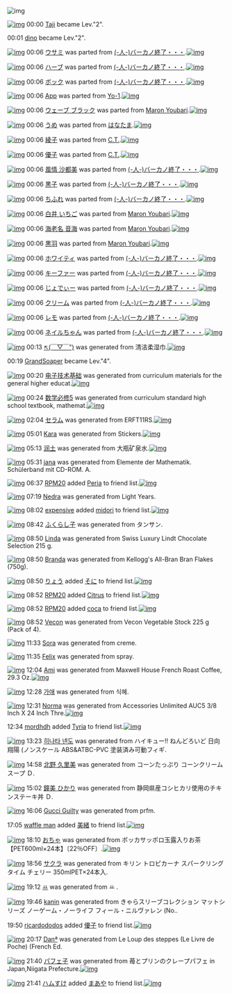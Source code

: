 ![img](http://gdrive-cdn.herokuapp.com/537b65a5bc09f0000721dda7/512px-barcode.png)

[![img](http://www.deviantsart.com/2ud11d9.jpeg)](http://www.barcodekanojo.com/user/292166/Taji) 00:00 [Taji](http://www.barcodekanojo.com/user/292166/Taji) became Lev."2".

00:01 [dino](http://www.barcodekanojo.com/user/426990/dino) became Lev."2".

[![img](http://www.deviantsart.com/cl0qvc.png)](http://www.barcodekanojo.com/kanojo/3139429/%E3%82%A6%E3%82%B5%E3%83%9F) 00:06 [ウサミ](http://www.barcodekanojo.com/kanojo/3139429/%E3%82%A6%E3%82%B5%E3%83%9F) was parted from [(-人-)バーカノ終了・・・](http://www.barcodekanojo.com/kanojo/3139429/%E3%82%A6%E3%82%B5%E3%83%9F).[![img](http://www.deviantsart.com/2670003.jpeg)](http://www.barcodekanojo.com/user/214696/%28-%E4%BA%BA-%29%E3%83%90%E3%83%BC%E3%82%AB%E3%83%8E%E7%B5%82%E4%BA%86%E3%83%BB%E3%83%BB%E3%83%BB) 

[![img](http://www.deviantsart.com/3dlnpa2.png)](http://www.barcodekanojo.com/kanojo/3118287/%E3%83%8F%E3%83%BC%E3%83%96) 00:06 [ハーブ](http://www.barcodekanojo.com/kanojo/3118287/%E3%83%8F%E3%83%BC%E3%83%96) was parted from [(-人-)バーカノ終了・・・](http://www.barcodekanojo.com/kanojo/3118287/%E3%83%8F%E3%83%BC%E3%83%96).[![img](http://www.deviantsart.com/2670003.jpeg)](http://www.barcodekanojo.com/user/214696/%28-%E4%BA%BA-%29%E3%83%90%E3%83%BC%E3%82%AB%E3%83%8E%E7%B5%82%E4%BA%86%E3%83%BB%E3%83%BB%E3%83%BB) 

[![img](http://www.deviantsart.com/2pcv1q0.png)](http://www.barcodekanojo.com/kanojo/3162262/%E3%83%9C%E3%83%83%E3%82%AF) 00:06 [ボック](http://www.barcodekanojo.com/kanojo/3162262/%E3%83%9C%E3%83%83%E3%82%AF) was parted from [(-人-)バーカノ終了・・・](http://www.barcodekanojo.com/kanojo/3162262/%E3%83%9C%E3%83%83%E3%82%AF).[![img](http://www.deviantsart.com/2670003.jpeg)](http://www.barcodekanojo.com/user/214696/%28-%E4%BA%BA-%29%E3%83%90%E3%83%BC%E3%82%AB%E3%83%8E%E7%B5%82%E4%BA%86%E3%83%BB%E3%83%BB%E3%83%BB) 

[![img](http://www.deviantsart.com/3tm5h54.png)](http://www.barcodekanojo.com/kanojo/3191415/App) 00:06 [App](http://www.barcodekanojo.com/kanojo/3191415/App) was parted from [Yo-1](http://www.barcodekanojo.com/kanojo/3191415/App).[![img](http://www.deviantsart.com/23q3t7f.png)](http://www.barcodekanojo.com/user/212916/Yo-1) 

[![img](http://www.deviantsart.com/3gcv7qv.png)](http://www.barcodekanojo.com/kanojo/529299/%E3%82%A6%E3%82%A7%E3%83%BC%E3%83%96%20%E3%83%96%E3%83%A9%E3%83%83%E3%82%AF) 00:06 [ウェーブ ブラック](http://www.barcodekanojo.com/kanojo/529299/%E3%82%A6%E3%82%A7%E3%83%BC%E3%83%96%20%E3%83%96%E3%83%A9%E3%83%83%E3%82%AF) was parted from [Maron Youbari](http://www.barcodekanojo.com/kanojo/529299/%E3%82%A6%E3%82%A7%E3%83%BC%E3%83%96%20%E3%83%96%E3%83%A9%E3%83%83%E3%82%AF).[![img](http://www.deviantsart.com/1vr32eu.jpeg)](http://www.barcodekanojo.com/user/212228/Maron%20Youbari) 

[![img](http://www.deviantsart.com/3mce7en.png)](http://www.barcodekanojo.com/kanojo/3189868/%E3%81%86%E3%82%81) 00:06 [うめ](http://www.barcodekanojo.com/kanojo/3189868/%E3%81%86%E3%82%81) was parted from [はなたま](http://www.barcodekanojo.com/kanojo/3189868/%E3%81%86%E3%82%81).[![img](http://www.deviantsart.com/38i0mgo.jpeg)](http://www.barcodekanojo.com/user/201320/%E3%81%AF%E3%81%AA%E3%81%9F%E3%81%BE) 

[![img](http://www.deviantsart.com/22u1ddl.png)](http://www.barcodekanojo.com/kanojo/2929167/%E7%B6%BE%E5%AD%90) 00:06 [綾子](http://www.barcodekanojo.com/kanojo/2929167/%E7%B6%BE%E5%AD%90) was parted from [C.T.](http://www.barcodekanojo.com/kanojo/2929167/%E7%B6%BE%E5%AD%90).[![img](http://www.deviantsart.com/fhrc6a.jpeg)](http://www.barcodekanojo.com/user/272165/C.T.) 

[![img](http://www.deviantsart.com/3tf60dc.png)](http://www.barcodekanojo.com/kanojo/2925699/%E5%84%AA%E5%AD%90) 00:06 [優子](http://www.barcodekanojo.com/kanojo/2925699/%E5%84%AA%E5%AD%90) was parted from [C.T.](http://www.barcodekanojo.com/kanojo/2925699/%E5%84%AA%E5%AD%90).[![img](http://www.deviantsart.com/fhrc6a.jpeg)](http://www.barcodekanojo.com/user/272165/C.T.) 

[![img](http://www.deviantsart.com/1fb22ss.png)](http://www.barcodekanojo.com/kanojo/543452/%E9%A2%A8%E6%83%85%20%E6%B2%99%E9%83%BD%E7%BE%8E) 00:06 [風情 沙都美](http://www.barcodekanojo.com/kanojo/543452/%E9%A2%A8%E6%83%85%20%E6%B2%99%E9%83%BD%E7%BE%8E) was parted from [(-人-)バーカノ終了・・・](http://www.barcodekanojo.com/kanojo/543452/%E9%A2%A8%E6%83%85%20%E6%B2%99%E9%83%BD%E7%BE%8E).[![img](http://www.deviantsart.com/2670003.jpeg)](http://www.barcodekanojo.com/user/214696/%28-%E4%BA%BA-%29%E3%83%90%E3%83%BC%E3%82%AB%E3%83%8E%E7%B5%82%E4%BA%86%E3%83%BB%E3%83%BB%E3%83%BB) 

[![img](http://www.deviantsart.com/1marln7.png)](http://www.barcodekanojo.com/kanojo/2901/%E9%BB%92%E5%AD%90) 00:06 [黒子](http://www.barcodekanojo.com/kanojo/2901/%E9%BB%92%E5%AD%90) was parted from [(-人-)バーカノ終了・・・](http://www.barcodekanojo.com/kanojo/2901/%E9%BB%92%E5%AD%90).[![img](http://www.deviantsart.com/2670003.jpeg)](http://www.barcodekanojo.com/user/214696/%28-%E4%BA%BA-%29%E3%83%90%E3%83%BC%E3%82%AB%E3%83%8E%E7%B5%82%E4%BA%86%E3%83%BB%E3%83%BB%E3%83%BB) 

[![img](http://www.deviantsart.com/3cu0k7r.png)](http://www.barcodekanojo.com/kanojo/5164/%E3%81%A1%E3%81%B5%E3%82%8C) 00:06 [ちふれ](http://www.barcodekanojo.com/kanojo/5164/%E3%81%A1%E3%81%B5%E3%82%8C) was parted from [(-人-)バーカノ終了・・・](http://www.barcodekanojo.com/kanojo/5164/%E3%81%A1%E3%81%B5%E3%82%8C).[![img](http://www.deviantsart.com/2670003.jpeg)](http://www.barcodekanojo.com/user/214696/%28-%E4%BA%BA-%29%E3%83%90%E3%83%BC%E3%82%AB%E3%83%8E%E7%B5%82%E4%BA%86%E3%83%BB%E3%83%BB%E3%83%BB) 

[![img](http://www.deviantsart.com/n0t8qi.png)](http://www.barcodekanojo.com/kanojo/1749235/%E7%99%BD%E4%BA%95%20%E3%81%84%E3%81%A1%E3%81%94) 00:06 [白井 いちご](http://www.barcodekanojo.com/kanojo/1749235/%E7%99%BD%E4%BA%95%20%E3%81%84%E3%81%A1%E3%81%94) was parted from [Maron Youbari](http://www.barcodekanojo.com/kanojo/1749235/%E7%99%BD%E4%BA%95%20%E3%81%84%E3%81%A1%E3%81%94).[![img](http://www.deviantsart.com/1vr32eu.jpeg)](http://www.barcodekanojo.com/user/212228/Maron%20Youbari) 

[![img](http://www.deviantsart.com/1pprpba.png)](http://www.barcodekanojo.com/kanojo/833599/%E6%B5%B7%E8%80%81%E5%90%8D%20%E9%9F%B3%E6%B5%B7) 00:06 [海老名 音海](http://www.barcodekanojo.com/kanojo/833599/%E6%B5%B7%E8%80%81%E5%90%8D%20%E9%9F%B3%E6%B5%B7) was parted from [Maron Youbari](http://www.barcodekanojo.com/kanojo/833599/%E6%B5%B7%E8%80%81%E5%90%8D%20%E9%9F%B3%E6%B5%B7).[![img](http://www.deviantsart.com/1vr32eu.jpeg)](http://www.barcodekanojo.com/user/212228/Maron%20Youbari) 

[![img](http://www.deviantsart.com/24vgfs7.png)](http://www.barcodekanojo.com/kanojo/546237/%E9%BB%92%E7%BE%BD) 00:06 [黒羽](http://www.barcodekanojo.com/kanojo/546237/%E9%BB%92%E7%BE%BD) was parted from [Maron Youbari](http://www.barcodekanojo.com/kanojo/546237/%E9%BB%92%E7%BE%BD).[![img](http://www.deviantsart.com/1vr32eu.jpeg)](http://www.barcodekanojo.com/user/212228/Maron%20Youbari) 

[![img](http://www.deviantsart.com/155r3cv.png)](http://www.barcodekanojo.com/kanojo/3149175/%E3%83%9B%E3%83%AF%E3%82%A4%E3%83%86%E3%82%A3) 00:06 [ホワイティ](http://www.barcodekanojo.com/kanojo/3149175/%E3%83%9B%E3%83%AF%E3%82%A4%E3%83%86%E3%82%A3) was parted from [(-人-)バーカノ終了・・・](http://www.barcodekanojo.com/kanojo/3149175/%E3%83%9B%E3%83%AF%E3%82%A4%E3%83%86%E3%82%A3).[![img](http://www.deviantsart.com/2670003.jpeg)](http://www.barcodekanojo.com/user/214696/%28-%E4%BA%BA-%29%E3%83%90%E3%83%BC%E3%82%AB%E3%83%8E%E7%B5%82%E4%BA%86%E3%83%BB%E3%83%BB%E3%83%BB) 

[![img](http://www.deviantsart.com/2m8veic.png)](http://www.barcodekanojo.com/kanojo/3162271/%E3%82%AD%E3%83%BC%E3%83%95%E3%82%A1%E3%83%BC) 00:06 [キーファー](http://www.barcodekanojo.com/kanojo/3162271/%E3%82%AD%E3%83%BC%E3%83%95%E3%82%A1%E3%83%BC) was parted from [(-人-)バーカノ終了・・・](http://www.barcodekanojo.com/kanojo/3162271/%E3%82%AD%E3%83%BC%E3%83%95%E3%82%A1%E3%83%BC).[![img](http://www.deviantsart.com/2670003.jpeg)](http://www.barcodekanojo.com/user/214696/%28-%E4%BA%BA-%29%E3%83%90%E3%83%BC%E3%82%AB%E3%83%8E%E7%B5%82%E4%BA%86%E3%83%BB%E3%83%BB%E3%83%BB) 

[![img](http://www.deviantsart.com/vgslgc.png)](http://www.barcodekanojo.com/kanojo/3071217/%E3%81%98%E3%82%87%E3%81%A7%E3%81%83%E3%83%BC) 00:06 [じょでぃー](http://www.barcodekanojo.com/kanojo/3071217/%E3%81%98%E3%82%87%E3%81%A7%E3%81%83%E3%83%BC) was parted from [(-人-)バーカノ終了・・・](http://www.barcodekanojo.com/kanojo/3071217/%E3%81%98%E3%82%87%E3%81%A7%E3%81%83%E3%83%BC).[![img](http://www.deviantsart.com/2670003.jpeg)](http://www.barcodekanojo.com/user/214696/%28-%E4%BA%BA-%29%E3%83%90%E3%83%BC%E3%82%AB%E3%83%8E%E7%B5%82%E4%BA%86%E3%83%BB%E3%83%BB%E3%83%BB) 

[![img](http://www.deviantsart.com/3o7f52v.png)](http://www.barcodekanojo.com/kanojo/3096389/%E3%82%AF%E3%83%AA%E3%83%BC%E3%83%A0) 00:06 [クリーム](http://www.barcodekanojo.com/kanojo/3096389/%E3%82%AF%E3%83%AA%E3%83%BC%E3%83%A0) was parted from [(-人-)バーカノ終了・・・](http://www.barcodekanojo.com/kanojo/3096389/%E3%82%AF%E3%83%AA%E3%83%BC%E3%83%A0).[![img](http://www.deviantsart.com/2670003.jpeg)](http://www.barcodekanojo.com/user/214696/%28-%E4%BA%BA-%29%E3%83%90%E3%83%BC%E3%82%AB%E3%83%8E%E7%B5%82%E4%BA%86%E3%83%BB%E3%83%BB%E3%83%BB) 

[![img](http://www.deviantsart.com/15o3brt.png)](http://www.barcodekanojo.com/kanojo/2944106/%E3%83%AC%E3%83%A2) 00:06 [レモ](http://www.barcodekanojo.com/kanojo/2944106/%E3%83%AC%E3%83%A2) was parted from [(-人-)バーカノ終了・・・](http://www.barcodekanojo.com/kanojo/2944106/%E3%83%AC%E3%83%A2).[![img](http://www.deviantsart.com/2670003.jpeg)](http://www.barcodekanojo.com/user/214696/%28-%E4%BA%BA-%29%E3%83%90%E3%83%BC%E3%82%AB%E3%83%8E%E7%B5%82%E4%BA%86%E3%83%BB%E3%83%BB%E3%83%BB) 

[![img](http://www.deviantsart.com/simffp.png)](http://www.barcodekanojo.com/kanojo/3179879/%E3%83%8D%E3%82%A4%E3%83%AB%E3%81%A1%E3%82%83%E3%82%93) 00:06 [ネイルちゃん](http://www.barcodekanojo.com/kanojo/3179879/%E3%83%8D%E3%82%A4%E3%83%AB%E3%81%A1%E3%82%83%E3%82%93) was parted from [(-人-)バーカノ終了・・・](http://www.barcodekanojo.com/kanojo/3179879/%E3%83%8D%E3%82%A4%E3%83%AB%E3%81%A1%E3%82%83%E3%82%93).[![img](http://www.deviantsart.com/2670003.jpeg)](http://www.barcodekanojo.com/user/214696/%28-%E4%BA%BA-%29%E3%83%90%E3%83%BC%E3%82%AB%E3%83%8E%E7%B5%82%E4%BA%86%E3%83%BB%E3%83%BB%E3%83%BB) 

[![img](http://www.deviantsart.com/34ugce1.png)](http://www.barcodekanojo.com/kanojo/3192305/%E2%86%96%28%EF%BF%A3%E2%96%BD%EF%BF%A3%22%29) 00:13 [↖(￣▽￣")](http://www.barcodekanojo.com/kanojo/3192305/%E2%86%96%28%EF%BF%A3%E2%96%BD%EF%BF%A3%22%29) was generated from 清洁柔湿巾.[![img](http://www.deviantsart.com/1ks1vuh.jpeg)](http://www.barcodekanojo.com/product_images/barcode/6017574/1422803542/50x50x,PE6,PB8,P85,PE6,PB4,P81,PE6,P9F,P94,PE6,PB9,PBF,PE5,PB7,PBE.jpg,qw=88,ah=88.pagespeed.ic.e2LUKJjrBg.jpg) 

00:19 [GrandSoaper](http://www.barcodekanojo.com/user/386034/GrandSoaper) became Lev."4".

[![img](http://www.deviantsart.com/1qigdas.png)](http://www.barcodekanojo.com/kanojo/3192306/%E7%94%B5%E5%AD%90%E6%8A%80%E6%9C%AF%E5%9F%BA%E7%A1%80) 00:20 [电子技术基础](http://www.barcodekanojo.com/kanojo/3192306/%E7%94%B5%E5%AD%90%E6%8A%80%E6%9C%AF%E5%9F%BA%E7%A1%80) was generated from curriculum materials for the general higher educat.[![img](http://www.deviantsart.com/3bt7mg4.jpeg)](http://www.barcodekanojo.com/product_images/barcode/6017575/1422803972/curriculum%20materials%20for%20the%20general%20higher%20educat.jpg) 

[![img](http://www.deviantsart.com/2shdgic.png)](http://www.barcodekanojo.com/kanojo/3192307/%E6%95%B0%E5%AD%A6%E5%BF%85%E4%BF%AE5) 00:24 [数学必修5](http://www.barcodekanojo.com/kanojo/3192307/%E6%95%B0%E5%AD%A6%E5%BF%85%E4%BF%AE5) was generated from curriculum standard high school textbook, mathemat.[![img](http://www.deviantsart.com/32ufc6l.jpeg)](http://www.barcodekanojo.com/product_images/barcode/6017576/1422804202/50x50xcurriculum,P20standard,P20high,P20school,P20textbook,P2C,P20mathemat.jpg,qw=88,ah=88.pagespeed.ic.8iKzMcMveC.jpg) 

[![img](http://www.deviantsart.com/ip03v2.png)](http://www.barcodekanojo.com/kanojo/3192308/%E3%82%BB%E3%83%A9%E3%83%A0) 02:04 [セラム](http://www.barcodekanojo.com/kanojo/3192308/%E3%82%BB%E3%83%A9%E3%83%A0) was generated from ERFT11RS.[![img](http://www.deviantsart.com/266qe17.jpeg)](http://www.barcodekanojo.com/product_images/barcode/6017577/1422810239/ERFT11RS.jpg) 

[![img](http://www.deviantsart.com/rgpn72.png)](http://www.barcodekanojo.com/kanojo/3192309/Kara) 05:01 [Kara](http://www.barcodekanojo.com/kanojo/3192309/Kara) was generated from Stickers.[![img](http://www.deviantsart.com/22jabaf.jpeg)](http://www.barcodekanojo.com/product_images/barcode/6017578/1422820830/50x50xStickers.jpg,qw=88,ah=88.pagespeed.ic.hA9u4kHQKo.jpg) 

[![img](http://www.deviantsart.com/qa9da4.png)](http://www.barcodekanojo.com/kanojo/3192310/%E6%B6%A6%E5%9C%9F) 05:13 [润土](http://www.barcodekanojo.com/kanojo/3192310/%E6%B6%A6%E5%9C%9F) was generated from 大瓶矿泉水.[![img](http://www.deviantsart.com/4m63ir.jpeg)](http://www.barcodekanojo.com/product_images/barcode/6017579/1422821578/%E5%A4%A7%E7%93%B6%E7%9F%BF%E6%B3%89%E6%B0%B4.jpg) 

[![img](http://www.deviantsart.com/dmsr3i.png)](http://www.barcodekanojo.com/kanojo/3192311/jana) 05:31 [jana](http://www.barcodekanojo.com/kanojo/3192311/jana) was generated from Elemente der Mathematik. Schülerband mit CD-ROM. A.

[![img](http://www.deviantsart.com/1m0o1ih.jpeg)](http://www.barcodekanojo.com/user/397515/RPM20) 06:37 [RPM20](http://www.barcodekanojo.com/user/397515/RPM20) added [Peria](http://www.barcodekanojo.com/kanojo/2565688/Peria) to friend list.[![img](http://www.deviantsart.com/1rkvlgb.png)](http://www.barcodekanojo.com/kanojo/2565688/Peria) 

[![img](http://www.deviantsart.com/1so03d9.png)](http://www.barcodekanojo.com/kanojo/3192312/Nedra) 07:19 [Nedra](http://www.barcodekanojo.com/kanojo/3192312/Nedra) was generated from Light Years.

[![img](http://www.deviantsart.com/1s6rgc5.jpeg)](http://www.barcodekanojo.com/user/251588/expensive) 08:02 [expensive](http://www.barcodekanojo.com/user/251588/expensive) added [midori](http://www.barcodekanojo.com/kanojo/2579978/midori) to friend list.[![img](http://www.deviantsart.com/37pocqi.png)](http://www.barcodekanojo.com/kanojo/2579978/midori) 

[![img](http://www.deviantsart.com/3sfdjf7.png)](http://www.barcodekanojo.com/kanojo/3192313/%E3%81%B5%E3%81%8F%E3%82%89%E3%81%97%E5%AD%90) 08:42 [ふくらし子](http://www.barcodekanojo.com/kanojo/3192313/%E3%81%B5%E3%81%8F%E3%82%89%E3%81%97%E5%AD%90) was generated from タンサン.

[![img](http://www.deviantsart.com/n5i4kd.png)](http://www.barcodekanojo.com/kanojo/3192314/Linda) 08:50 [Linda](http://www.barcodekanojo.com/kanojo/3192314/Linda) was generated from Swiss Luxury Lindt Chocolate Selection 215 g.

[![img](http://www.deviantsart.com/75cqo3.png)](http://www.barcodekanojo.com/kanojo/3192315/Branda) 08:50 [Branda](http://www.barcodekanojo.com/kanojo/3192315/Branda) was generated from Kellogg's All-Bran Bran Flakes (750g).

[![img](http://www.deviantsart.com/3uepgng.jpeg)](http://www.barcodekanojo.com/user/440386/%E3%82%8A%E3%82%87%E3%81%86) 08:50 [りょう](http://www.barcodekanojo.com/user/440386/%E3%82%8A%E3%82%87%E3%81%86) added [そに](http://www.barcodekanojo.com/kanojo/3112779/%E3%81%9D%E3%81%AB) to friend list.[![img](http://www.deviantsart.com/3ga31j0.png)](http://www.barcodekanojo.com/kanojo/3112779/%E3%81%9D%E3%81%AB) 

[![img](http://www.deviantsart.com/1m0o1ih.jpeg)](http://www.barcodekanojo.com/user/397515/RPM20) 08:52 [RPM20](http://www.barcodekanojo.com/user/397515/RPM20) added [Citrus](http://www.barcodekanojo.com/kanojo/2687739/Citrus) to friend list.[![img](http://www.deviantsart.com/36m8cqj.png)](http://www.barcodekanojo.com/kanojo/2687739/Citrus) 

[![img](http://www.deviantsart.com/1m0o1ih.jpeg)](http://www.barcodekanojo.com/user/397515/RPM20) 08:52 [RPM20](http://www.barcodekanojo.com/user/397515/RPM20) added [coca](http://www.barcodekanojo.com/kanojo/2697767/coca) to friend list.[![img](http://www.deviantsart.com/3hufjl5.png)](http://www.barcodekanojo.com/kanojo/2697767/coca) 

[![img](http://www.deviantsart.com/21a3jgj.png)](http://www.barcodekanojo.com/kanojo/3192316/Vecon) 08:52 [Vecon](http://www.barcodekanojo.com/kanojo/3192316/Vecon) was generated from Vecon Vegetable Stock 225 g (Pack of 4).

[![img](http://www.deviantsart.com/1s7sgj.png)](http://www.barcodekanojo.com/kanojo/3192317/Sora) 11:33 [Sora](http://www.barcodekanojo.com/kanojo/3192317/Sora) was generated from creme.

[![img](http://www.deviantsart.com/ks7fm5.png)](http://www.barcodekanojo.com/kanojo/3192318/Felix) 11:35 [Felix](http://www.barcodekanojo.com/kanojo/3192318/Felix) was generated from spray.

[![img](http://www.deviantsart.com/duun2l.png)](http://www.barcodekanojo.com/kanojo/3192319/Ami) 12:04 [Ami](http://www.barcodekanojo.com/kanojo/3192319/Ami) was generated from Maxwell House French Roast Coffee, 29.3 Oz.[![img](http://www.deviantsart.com/usde12.jpeg)](http://www.barcodekanojo.com/product_images/barcode/6017593/1422846230/Maxwell%20House%20French%20Roast%20Coffee%2C%2029.3%20Oz.jpg) 

[![img](http://www.deviantsart.com/2nu62k0.png)](http://www.barcodekanojo.com/kanojo/3192320/%EA%B0%80%EC%95%A0) 12:28 [가애](http://www.barcodekanojo.com/kanojo/3192320/%EA%B0%80%EC%95%A0) was generated from 식혜.

[![img](http://www.deviantsart.com/3mv1fk2.png)](http://www.barcodekanojo.com/kanojo/3192321/Norma) 12:31 [Norma](http://www.barcodekanojo.com/kanojo/3192321/Norma) was generated from Accessories Unlimited AUC5 3/8 Inch X 24 Inch Thre.[![img](http://www.deviantsart.com/2tp5rg8.jpeg)](http://www.barcodekanojo.com/product_images/barcode/6017595/1422847867/Accessories%20Unlimited%20AUC5%203%2F8%20Inch%20X%2024%20Inch%20Thre.jpg) 

12:34 [mordhdh](http://www.barcodekanojo.com/user/499994/mordhdh) added [Tyria](http://www.barcodekanojo.com/kanojo/2830689/Tyria) to friend list.[![img](http://www.deviantsart.com/r6mq7v.png)](http://www.barcodekanojo.com/kanojo/2830689/Tyria) 

[![img](http://www.deviantsart.com/gi9kq5.png)](http://www.barcodekanojo.com/kanojo/3192322/%ED%9E%88%EB%82%98%ED%83%80%20%EB%84%A8%EB%8F%84) 13:23 [히나타 넨도](http://www.barcodekanojo.com/kanojo/3192322/%ED%9E%88%EB%82%98%ED%83%80%20%EB%84%A8%EB%8F%84) was generated from ハイキュー!! ねんどろいど 日向翔陽 (ノンスケール ABS&amp;ATBC-PVC 塗装済み可動フィギ.

[![img](http://www.deviantsart.com/1gvtpre.png)](http://www.barcodekanojo.com/kanojo/3192323/%E5%8C%97%E9%87%8E%20%E4%B9%85%E9%87%8C%E7%BE%8E) 14:58 [北野 久里美](http://www.barcodekanojo.com/kanojo/3192323/%E5%8C%97%E9%87%8E%20%E4%B9%85%E9%87%8C%E7%BE%8E) was generated from コーンたっぷり コーンクリームスープ Ｄ.

[![img](http://www.deviantsart.com/o9e360.png)](http://www.barcodekanojo.com/kanojo/3192324/%E9%90%98%E7%BE%8E%20%E3%81%B2%E3%81%8B%E3%82%8A) 15:02 [鐘美 ひかり](http://www.barcodekanojo.com/kanojo/3192324/%E9%90%98%E7%BE%8E%20%E3%81%B2%E3%81%8B%E3%82%8A) was generated from 静岡県産コシヒカリ使用のチキンステーキ丼 Ｄ.

[![img](http://www.deviantsart.com/13p3q62.png)](http://www.barcodekanojo.com/kanojo/3192325/Gucci%20Guilty) 16:06 [Gucci Guilty](http://www.barcodekanojo.com/kanojo/3192325/Gucci%20Guilty) was generated from prfm.

17:05 [waffle man](http://www.barcodekanojo.com/user/499998/waffle%20man) added [美緒](http://www.barcodekanojo.com/kanojo/2679280/%E7%BE%8E%E7%B7%92) to friend list.[![img](http://www.deviantsart.com/n6ot34.png)](http://www.barcodekanojo.com/kanojo/2679280/%E7%BE%8E%E7%B7%92) 

[![img](http://www.deviantsart.com/3aebqis.png)](http://www.barcodekanojo.com/kanojo/3192326/%E3%81%8A%E3%81%A1%E3%82%83) 18:10 [おちゃ](http://www.barcodekanojo.com/kanojo/3192326/%E3%81%8A%E3%81%A1%E3%82%83) was generated from ポッカサッポロ玉露入りお茶 【PET600ml×24本】〔22％OFF〕.[![img](http://www.deviantsart.com/bisqtk.jpeg)](http://www.barcodekanojo.com/product_images/barcode/5785164/1405777578/%E7%8E%89%E9%9C%B2%E5%85%A5%E3%82%8A%E3%81%8A%E8%8C%B6%20%E3%80%90PET600ml%E3%80%91.jpg) 

[![img](http://www.deviantsart.com/1q0du8s.png)](http://www.barcodekanojo.com/kanojo/3192327/%E3%82%B5%E3%82%AF%E3%83%A9) 18:56 [サクラ](http://www.barcodekanojo.com/kanojo/3192327/%E3%82%B5%E3%82%AF%E3%83%A9) was generated from キリン トロピカーナ スパークリングタイム チェリー 350mlPET×24本入.

[![img](http://www.deviantsart.com/1co7pff.png)](http://www.barcodekanojo.com/kanojo/3192328/%E3%85%9B) 19:12 [ㅛ](http://www.barcodekanojo.com/kanojo/3192328/%E3%85%9B) was generated from ㅛ .

[![img](http://www.deviantsart.com/1o2s5nd.png)](http://www.barcodekanojo.com/kanojo/3192329/kanin) 19:46 [kanin](http://www.barcodekanojo.com/kanojo/3192329/kanin) was generated from きゃらスリーブコレクション マットシリーズ ノーゲーム・ノーライフ フィール・ニルヴァレン (No..

19:50 [ricardododos](http://www.barcodekanojo.com/user/500002/ricardododos) added [優子](http://www.barcodekanojo.com/kanojo/20427/%E5%84%AA%E5%AD%90) to friend list.[![img](http://www.deviantsart.com/17805sq.png)](http://www.barcodekanojo.com/kanojo/20427/%E5%84%AA%E5%AD%90) 

[![img](http://www.deviantsart.com/3dj8rbr.png)](http://www.barcodekanojo.com/kanojo/3192330/Dan%C2%AA) 20:17 [Danª](http://www.barcodekanojo.com/kanojo/3192330/Dan%C2%AA) was generated from Le Loup des steppes (Le Livre de Poche) (French Ed.

[![img](http://www.deviantsart.com/3fm9419.png)](http://www.barcodekanojo.com/kanojo/3192331/%E3%83%91%E3%83%95%E3%82%A7%E5%AD%90) 21:40 [パフェ子](http://www.barcodekanojo.com/kanojo/3192331/%E3%83%91%E3%83%95%E3%82%A7%E5%AD%90) was generated from 苺とプリンのクレープパフェ in Japan,Niigata Prefecture.[![img](http://www.deviantsart.com/3jqc1nk.jpeg)](http://www.barcodekanojo.com/product_images/barcode/6017608/1422880787/%E8%8B%BA%E3%81%A8%E3%83%97%E3%83%AA%E3%83%B3%E3%81%AE%E3%82%AF%E3%83%AC%E3%83%BC%E3%83%97%E3%83%91%E3%83%95%E3%82%A7.jpg) 

[![img](http://www.deviantsart.com/3ueb4vl.jpeg)](http://www.barcodekanojo.com/user/31615/%E3%83%8F%E3%83%A0%E3%81%99%E3%81%91) 21:41 [ハムすけ](http://www.barcodekanojo.com/user/31615/%E3%83%8F%E3%83%A0%E3%81%99%E3%81%91) added [まあや](http://www.barcodekanojo.com/kanojo/3053356/%E3%81%BE%E3%81%82%E3%82%84) to friend list.[![img](http://www.deviantsart.com/14qe4ce.png)](http://www.barcodekanojo.com/kanojo/3053356/%E3%81%BE%E3%81%82%E3%82%84) 

